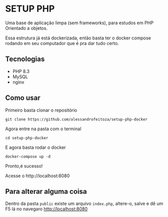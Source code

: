 # SETUP PHP

Uma base de aplicação limpa (sem frameworks), para estudos em PHP Orientado a objetos.

Essa estrutura já está dockerizada, então basta ter o docker compose rodando em seu computador que é pra dar tudo certo.

## Tecnologias

- PHP 8.3
- MySQL
- nginx

## Como usar

Primeiro basta clonar o repositório

`git clone https://github.com/alessandrofeitoza/setup-php-docker`

Agora entre na pasta com o terminal 

`cd setup-php-docker`

E agora basta rodar o docker

`docker-compose up -d`

Pronto,é sucesso!

Acesse o http://localhost:8080


## Para alterar alguma coisa

Dentro da pasta `public` existe um arquivo `index.php`, altere-o, salve e dê um F5 lá no navegaro <http://localhost:8080>
